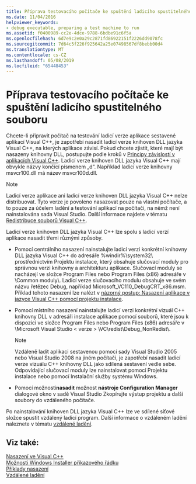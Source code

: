 ```yaml
---
title: Příprava testovacího počítače ke spuštění ladicího spustitelného souboru
ms.date: 11/04/2016
helpviewer_keywords:
- debug executable, preparing a test machine to run
ms.assetid: f0400989-cc2e-4dce-9788-6bdbe91c6f5a
ms.openlocfilehash: 6d7e9c2e0a29c2871fd86922151f2226dd9078fc
ms.sourcegitcommit: 7d64c5f226f925642a25e07498567df8bebb00d4
ms.translationtype: MT
ms.contentlocale: cs-CZ
ms.lasthandoff: 05/08/2019
ms.locfileid: "65448453"
---
```

# <a name="preparing-a-test-machine-to-run-a-debug-executable"></a>Příprava testovacího počítače ke spuštění ladicího spustitelného souboru

Chcete-li připravit počítač na testování ladicí verze aplikace sestavené aplikací Visual C++, je zapotřebí nasadit ladicí verze knihoven DLL jazyka Visual C++, na kterých aplikace závisí. Pokud chcete zjistit, které mají být nasazeny knihovny DLL, postupujte podle kroků v [Principy závislostí v aplikacích Visual C++](understanding-the-dependencies-of-a-visual-cpp-application.md). Ladicí verze knihoven DLL jazyka Visual C++ mají obvykle názvy končící písmenem „d“. Například ladicí verze knihovny msvcr100.dll má název msvcr100d.dll.

> [!NOTE]
>  Ladicí verze aplikace ani ladicí verze knihoven DLL jazyka Visual C++ nelze distribuovat. Tyto verze je povoleno nasazovat pouze na vlastní počítače, a to pouze za účelem ladění a testování aplikací na počítači, na němž není nainstalována sada Visual Studio. Další informace najdete v tématu [Redistribuce souborů Visual C++](redistributing-visual-cpp-files.md).

Ladicí verze knihoven DLL jazyka Visual C++ lze spolu s ladicí verzí aplikace nasadit třemi různými způsoby.

- Pomocí centrálního nasazení nainstalujte ladicí verzi konkrétní knihovny DLL jazyka Visual C++ do adresáře %windir%\system32\ prostřednictvím Projektu instalace, který obsahuje slučovací moduly pro správnou verzi knihovny a architekturu aplikace. Slučovací moduly se nacházejí ve složce Program Files nebo Program Files (x86) adresáře v \Common moduly\\. Ladicí verze slučovacího modulu obsahuje ve svém názvu řetězec Debug, například Microsoft_VC110_DebugCRT_x86.msm. Příklad tohoto nasazení lze nalézt v [názorný postup: Nasazení aplikace v jazyce Visual C++ pomocí projektu instalace](walkthrough-deploying-a-visual-cpp-application-by-using-a-setup-project.md).

- Pomocí místního nasazení nainstalujte ladicí verzi konkrétní vizuál C++ knihovny DLL v adresáři instalace aplikace pomocí souborů, které jsou k dispozici ve složce Program Files nebo Program Files (x86) adresáře v \Microsoft Visual Studio \< verze > \VC\redist\Debug_NonRedist\\.

    > [!NOTE]
    >  Vzdáleně ladit aplikaci sestavenou pomocí sady Visual Studio 2005 nebo Visual Studio 2008 na jiném počítači, je zapotřebí nasadit ladicí verze vizuálu C++ knihovny DLL jako sdílená sestavení vedle sebe. Odpovídající slučovací moduly lze nainstalovat pomocí Projektu instalace nebo pomocí Instalační služby systému Windows.

- Pomocí možnosti**nasadit** možnost **nástroje Configuration Manager** dialogové okno v sadě Visual Studio Zkopírujte výstup projektu a další soubory do vzdáleného počítače.

Po nainstalování knihoven DLL jazyka Visual C++ lze ve sdílené síťové složce spustit vzdálený ladicí program. Další informace o vzdáleném ladění naleznete v tématu [vzdálené ladění](/visualstudio/debugger/remote-debugging.md).

## <a name="see-also"></a>Viz také:

[Nasazení ve Visual C++](deployment-in-visual-cpp.md)<br>
[Možnosti Windows Installer příkazového řádku](/windows/desktop/Msi/command-line-options)<br>
[Příklady nasazení](deployment-examples.md)<br>
[Vzdálené ladění](/visualstudio/debugger/remote-debugging.md)
